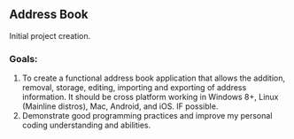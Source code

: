## Address Book

Initial project creation.

### Goals:

1. To create a functional address book application that allows 
the addition, removal, storage, editing, importing and exporting of address
information. It should be cross platform working in Windows 8+, Linux 
(Mainline distros), Mac, Android, and iOS. IF possible.
2. Demonstrate good programming practices and improve my personal coding
understanding and abilities.

